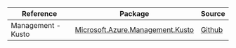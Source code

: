 | Reference | Package | Source |
|---|---|---|
|Management - Kusto|[Microsoft.Azure.Management.Kusto](https://www.nuget.org/packages/Microsoft.Azure.Management.Kusto)|[Github](https://github.com/Azure/azure-sdk-for-net)|
